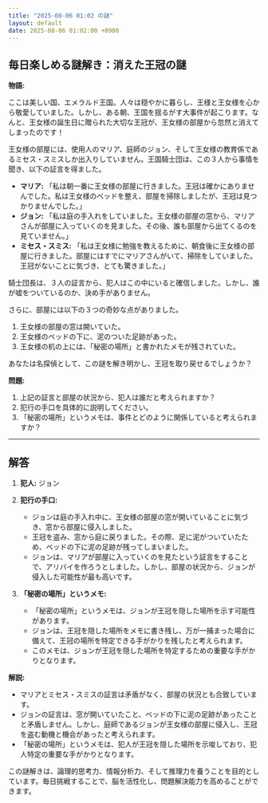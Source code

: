 ```yaml
---
title: "2025-08-06 01:02 の謎"
layout: default
date: 2025-08-06 01:02:00 +0900
---
```

## 毎日楽しめる謎解き：消えた王冠の謎

**物語:**

ここは美しい国、エメラルド王国。人々は穏やかに暮らし、王様と王女様を心から敬愛していました。しかし、ある朝、王国を揺るがす大事件が起こります。なんと、王女様の誕生日に贈られた大切な王冠が、王女様の部屋から忽然と消えてしまったのです！

王女様の部屋には、使用人のマリア、庭師のジョン、そして王女様の教育係であるミセス・スミスしか出入りしていません。王国騎士団は、この３人から事情を聞き、以下の証言を得ました。

*   **マリア:** 「私は朝一番に王女様の部屋に行きました。王冠は確かにありませんでした。私は王女様のベッドを整え、部屋を掃除しましたが、王冠は見つかりませんでした。」
*   **ジョン:** 「私は庭の手入れをしていました。王女様の部屋の窓から、マリアさんが部屋に入っていくのを見ました。その後、誰も部屋から出てくるのを見ていません。」
*   **ミセス・スミス:** 「私は王女様に勉強を教えるために、朝食後に王女様の部屋に行きました。部屋にはすでにマリアさんがいて、掃除をしていました。王冠がないことに気づき、とても驚きました。」

騎士団長は、３人の証言から、犯人はこの中にいると確信しました。しかし、誰が嘘をついているのか、決め手がありません。

さらに、部屋には以下の３つの奇妙な点がありました。

1.  王女様の部屋の窓は開いていた。
2.  王女様のベッドの下に、泥のついた足跡があった。
3.  王女様の机の上には、「秘密の場所」と書かれたメモが残されていた。

あなたは名探偵として、この謎を解き明かし、王冠を取り戻せるでしょうか？

**問題:**

1.  上記の証言と部屋の状況から、犯人は誰だと考えられますか？
2.  犯行の手口を具体的に説明してください。
3.  「秘密の場所」というメモは、事件とどのように関係していると考えられますか？

---

## 解答

1.  **犯人:** ジョン

2.  **犯行の手口:**

    *   ジョンは庭の手入れ中に、王女様の部屋の窓が開いていることに気づき、窓から部屋に侵入しました。
    *   王冠を盗み、窓から庭に戻りました。その際、足に泥がついていたため、ベッドの下に泥の足跡が残ってしまいました。
    *   ジョンは、マリアが部屋に入っていくのを見たという証言をすることで、アリバイを作ろうとしました。しかし、部屋の状況から、ジョンが侵入した可能性が最も高いです。

3.  **「秘密の場所」というメモ:**

    *   「秘密の場所」というメモは、ジョンが王冠を隠した場所を示す可能性があります。
    *   ジョンは、王冠を隠した場所をメモに書き残し、万が一捕まった場合に備えて、王冠の場所を特定できる手がかりを残したと考えられます。
    *   このメモは、ジョンが王冠を隠した場所を特定するための重要な手がかりとなります。

**解説:**

*   マリアとミセス・スミスの証言は矛盾がなく、部屋の状況とも合致しています。
*   ジョンの証言は、窓が開いていたこと、ベッドの下に泥の足跡があったことと矛盾しません。しかし、庭師であるジョンが王女様の部屋に侵入し、王冠を盗む動機と機会があったと考えられます。
*   「秘密の場所」というメモは、犯人が王冠を隠した場所を示唆しており、犯人特定の重要な手がかりとなります。

この謎解きは、論理的思考力、情報分析力、そして推理力を養うことを目的としています。毎日挑戦することで、脳を活性化し、問題解決能力を高めることができます。
